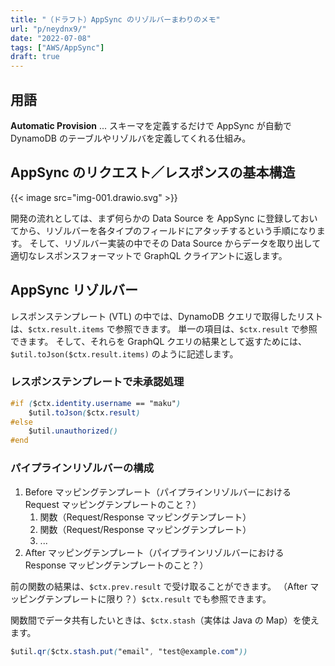 ```yaml
---
title: "（ドラフト）AppSync のリゾルバーまわりのメモ"
url: "p/neydnx9/"
date: "2022-07-08"
tags: ["AWS/AppSync"]
draft: true
---
```


用語
----

__Automatic Provision__ ... スキーマを定義するだけで AppSync が自動で DynamoDB のテーブルやリゾルバを定義してくれる仕組み。


AppSync のリクエスト／レスポンスの基本構造
----

{{< image src="img-001.drawio.svg" >}}

開発の流れとしては、まず何らかの Data Source を AppSync に登録しておいてから、リゾルバーを各タイプのフィールドにアタッチするという手順になります。
そして、リゾルバー実装の中でその Data Source からデータを取り出して適切なレスポンスフォーマットで GraphQL クライアントに返します。


AppSync リゾルバー
----

レスポンステンプレート (VTL) の中では、DynamoDB クエリで取得したリストは、`$ctx.result.items` で参照できます。
単一の項目は、`$ctx.result` で参照できます。
そして、それらを GraphQL クエリの結果として返すためには、`$util.toJson($ctx.result.items)` のように記述します。

### レスポンステンプレートで未承認処理

```css
#if ($ctx.identity.username == "maku")
    $util.toJson($ctx.result)
#else
    $util.unauthorized()
#end
```

### パイプラインリゾルバーの構成

1. Before マッピングテンプレート（パイプラインリゾルバーにおける Request マッピングテンプレートのこと？）
   1. 関数（Request/Response マッピングテンプレート）
   1. 関数（Request/Response マッピングテンプレート）
   1. ...
1. After マッピングテンプレート（パイプラインリゾルバーにおける Response マッピングテンプレートのこと？）

前の関数の結果は、`$ctx.prev.result` で受け取ることができます。
（After マッピングテンプレートに限り？）`$ctx.result` でも参照できます。

関数間でデータ共有したいときは、`$ctx.stash`（実体は Java の Map）を使えます。

```css
$util.qr($ctx.stash.put("email", "test@example.com"))
```

